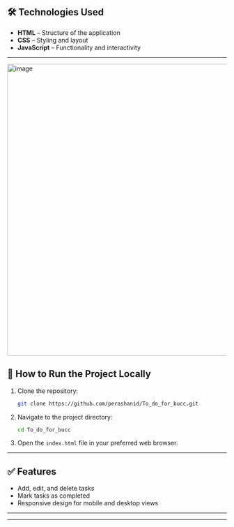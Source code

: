 
## 🛠️ Technologies Used

* **HTML** – Structure of the application
* **CSS** – Styling and layout
* **JavaScript** – Functionality and interactivity

---

<img width="1224" height="669" alt="image" src="https://github.com/user-attachments/assets/f5ff2b38-c483-46ae-82b0-e5b669948ac8" />


## 🚀 How to Run the Project Locally

1. Clone the repository:

   ```bash
   git clone https://github.com/perashanid/To_do_for_bucc.git
   ```



2. Navigate to the project directory:

   ```bash
   cd To_do_for_bucc
   ```



3. Open the `index.html` file in your preferred web browser.

---

## ✅ Features

* Add, edit, and delete tasks
* Mark tasks as completed
* Responsive design for mobile and desktop views

---



---
